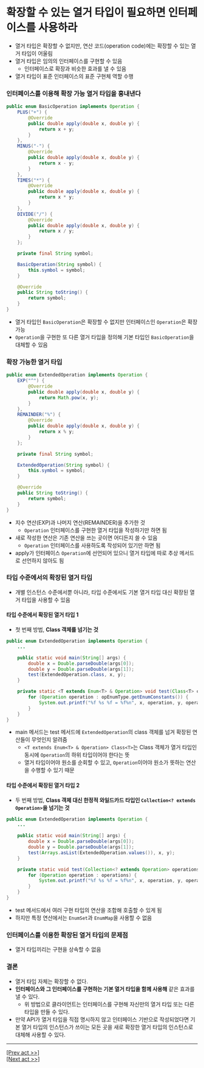 # 확장할 수 있는 열거 타입이 필요하면 인터페이스를 사용하라
* 열거 타입은 확장할 수 없지만, 연산 코드(operation code)에는 확장할 수 있는 열거 타입이 어울림
* 열거 타입은 임의의 인터페이스를 구현할 수 있음
  * 인터페이스로 확장과 비슷한 효과를 낼 수 있음
* 열거 타입이 표준 인터페이스의 표준 구현체 역할 수행
### 인터페이스를 이용해 확장 가능 열거 타입을 흉내낸다
```java
public enum BasicOperation implements Operation {
    PLUS("+") {
        @Override
        public double apply(double x, double y) {
            return x + y;
        }
    },
    MINUS("-") {
        @Override
        public double apply(double x, double y) {
            return x - y;
        }
    },
    TIMES("*") {
        @Override
        public double apply(double x, double y) {
            return x * y;
        }
    },
    DIVIDE("/") {
        @Override
        public double apply(double x, double y) {
            return x / y;
        }
    };

    private final String symbol;

    BasicOperation(String symbol) {
        this.symbol = symbol;
    }

    @Override
    public String toString() {
        return symbol;
    }
}
```
* 열거 타입인 `BasicOperation`은 확장할 수 없지만 인터페이스인 `Operation`은 확장 가능
* `Operation`을 구현한 또 다른 열거 타입을 정의해 기본 타입인 `BasicOperation`을 대체할 수 있음
### 확장 가능한 열거 타입
```java
public enum ExtendedOperation implements Operation {
    EXP("^") {
        @Override
        public double apply(double x, double y) {
            return Math.pow(x, y);
        }
    },
    REMAINDER("%") {
        @Override
        public double apply(double x, double y) {
            return x % y;
        }
    };

    private final String symbol;

    ExtendedOperation(String symbol) {
        this.symbol = symbol;
    }

    @Override
    public String toString() {
        return symbol;
    }
}
```
* 지수 연산(EXP)과 나머지 연산(REMAINDER)을 추가한 것
  * `Operation` 인터페이스를 구현한 열거 타입을 작성하기만 하면 됨
* 새로 작성한 연산은 기존 연산을 쓰는 곳이면 어디든지 쓸 수 있음
  * `Operation` 인터페이스를 사용하도록 작성되어 있기만 하면 됨
* apply가 인터페이스 `Operation`에 선언되어 있으니 열거 타입에 따로 추상 메서드로 선언하지 않아도 됨
### 타입 수준에서의 확장된 열거 타입
* 개별 인스턴스 수준에서뿐 아니라, 타입 수준에서도 기본 열거 타입 대신 확장된 열거 타입을 사용할 수 있음
#### 타입 수준에서 확장된 열거 타입 1
* 첫 번째 방법, **Class 객체를 넘기는 것**
```java
public enum ExtendedOperation implements Operation {
    ...

    public static void main(String[] args) {
        double x = Double.parseDouble(args[0]);
        double y = Double.parseDouble(args[1]);
        test(ExtendedOperation.class, x, y);
    }

    private static <T extends Enum<T> & Operation> void test(Class<T> opEnumType, double x, double y) {
        for (Operation operation : opEnumType.getEnumConstants()) {
            System.out.printf("%f %s %f = %f%n", x, operation, y, operation.apply(x, y));
        }
    }
}
```
* main 메서드는 test 메서드에 `ExtendedOperation`의 class 객체를 넘겨 확장된 연산들이 무엇인지 알려줌
  * `<T extends Enum<T> & Operation> Class<T>`는 Class 객체가 열거 타입인 동시에 `Operation`의 하위 타입이어야 한다는 뜻
  * 열거 타입이어야 원소를 순회할 수 있고, `Operation`이어야 원소가 뜻하는 연산을 수행할 수 있기 때문
#### 타입 수준에서 확장된 열거 타입 2
* 두 번째 방법, **Class 객체 대신 한정적 와일드카드 타입인 `Collection<? extends Operation>`을 넘기는 것**
```java
public enum ExtendedOperation implements Operation {
    ...

    public static void main(String[] args) {
        double x = Double.parseDouble(args[0]);
        double y = Double.parseDouble(args[1]);
        test(Arrays.asList(ExtendedOperation.values()), x, y);
    }

    private static void test(Collection<? extends Operation> operations, double x, double y) {
        for (Operation operation : operations) {
            System.out.printf("%f %s %f = %f%n", x, operation, y, operation.apply(x, y));
        }
    }
}
```
* test 메서드에서 여러 구현 타입의 연산을 조합해 호출할 수 있게 됨
* 하지만 특정 연산에서는 `EnumSet`과 `EnumMap`을 사용할 수 없음
### 인터페이스를 이용한 확장된 열거 타입의 문제점
* 열거 타입끼리는 구현을 상속할 수 없음
### 결론
* 열거 타입 자체는 확장할 수 없다.
* **인터페이스와 그 인터페이스를 구현하는 기본 열거 타입을 함께 사용해** 같은 효과를 낼 수 있다.
  * 위 방법으로 클라이언트는 인터페이스를 구현해 자신만의 열거 타입 또는 다른 타입을 만들 수 있다.
* 만약 API가 열거 타입을 직접 명시하지 않고 인터페이스 기반으로 작성되었다면 기본 열거 타입의 인스턴스가 쓰이는 모든 곳을 새로 확장한 열거 타입의 인스턴스로 대체해 사용할 수 있다.
---
[[Prev act >>]](../act4/README.md)  
[[Next act >>]](../act6/README.md)